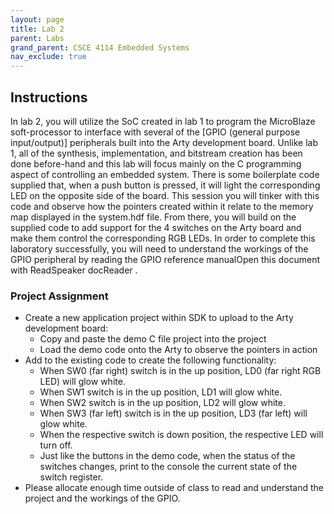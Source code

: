 ```yaml
---
layout: page
title: Lab 2
parent: Labs
grand_parent: CSCE 4114 Embedded Systems
nav_exclude: true
---
```


## Instructions
In lab 2, you will utilize the SoC created in lab 1 to program the MicroBlaze soft-processor to interface with several of the [GPIO (general purpose input/output)] peripherals built into the Arty development board. Unlike lab 1, all of the synthesis, implementation, and bitstream creation has been done before-hand and this lab will focus mainly on the C programming aspect of controlling an embedded system. There is some boilerplate code supplied that, when a push button is pressed, it will light the corresponding LED on the opposite side of the board. This session you will tinker with this code and observe how the pointers created within it relate to the memory map displayed in the  system.hdf file. From there, you will build on the supplied code to add support for the 4 switches on the Arty board and make them control the corresponding RGB LEDs. In order to complete this laboratory successfully, you will need to understand the workings of the GPIO peripheral by reading the  GPIO reference manualOpen this document with ReadSpeaker docReader .
### Project Assignment
- Create a new application project within SDK to upload to the Arty development board:
  - Copy and paste the demo C file project into the project
  - Load the demo code onto the Arty to observe the pointers in action 
- Add to the existing code to create the following functionality:
  - When SW0 (far right) switch is in the up position, LD0 (far right RGB LED) will glow white.
  - When SW1 switch is in the up position, LD1 will glow white.
  - When SW2 switch is in the up position, LD2 will glow white.
  - When SW3 (far left) switch is in the up position, LD3 (far left) will glow white.
  - When the respective switch is down position, the respective LED will turn off.
  - Just like the buttons in the demo code, when the status of the switches changes, print to the console the current state of the switch register. 
- Please allocate enough time outside of class to read and understand the project and the workings of the GPIO.

